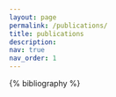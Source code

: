 ```yaml
---
layout: page
permalink: /publications/
title: publications
description:  
nav: true
nav_order: 1
---
```


<!-- _pages/publications.md -->
<div class="publications">

{% bibliography %}

</div>